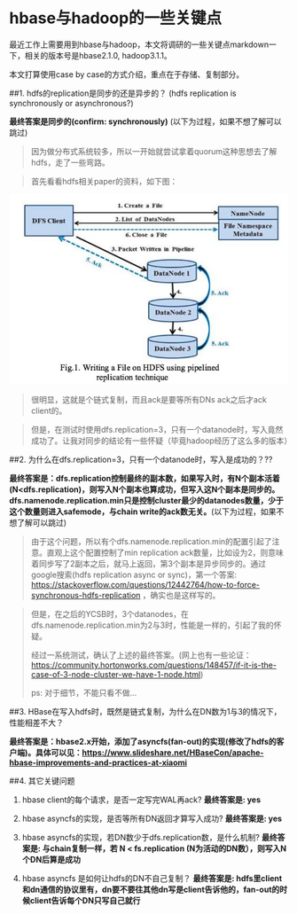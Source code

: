 # hbase与hadoop的一些关键点

最近工作上需要用到hbase与hadoop，本文将调研的一些关键点markdown一下，相关的版本号是hbase2.1.0, hadoop3.1.1。

本文打算使用case by case的方式介绍，重点在于存储、复制部分。


##1. hdfs的replication是同步的还是异步的？
 (hdfs replication is synchronously or asynchronous?)
 
 **最终答案是同步的(confirm: synchronously)** (以下为过程，如果不想了解可以跳过) 
 

>因为做分布式系统较多，所以一开始就尝试拿着quorum这种思想去了解hdfs，走了一些弯路。
 
>首先看看hdfs相关paper的资料，如下图：
 
![write in hdfs](https://github.com/dragon-distributed/book/blob/master/nosql/material/1.hdfs%20write.jpg)
 
>很明显，这就是个链式复制，而且ack是要等所有DNs ack之后才ack client的。
 
>但是，在测试时使用dfs.replication=3，只有一个datanode时，写入竟然成功了。让我对同步的结论有一些怀疑（毕竟hadoop经历了这么多的版本）

 
##2. 为什么在dfs.replication=3，只有一个datanode时，写入是成功的？??

**最终答案是：dfs.replication控制最终的副本数，如果写入时，有N个副本活着(N<dfs.replication)，则写入N个副本也算成功，但写入这N个副本是同步的。dfs.namenode.replication.min只是控制cluster最少的datanodes数量，少于这个数量则进入safemode，与chain write的ack数无关。**(以下为过程，如果不想了解可以跳过) 


>由于这个问题，所以有个dfs.namenode.replication.min的配置引起了注意。直观上这个配置控制了min replication ack数量，比如设为2，则意味着同步写了2副本之后，就马上返回，第3个副本是异步同步的。通过google搜索(hdfs replication async or sync)，第一个答案: https://stackoverflow.com/questions/12442764/how-to-force-synchronous-hdfs-replication ，确实也是这样写的。
 
>但是，在之后的YCSB时，3个datanodes，在dfs.namenode.replication.min为2与3时，性能是一样的，引起了我的怀疑。
>
>经过一系统测试，确认了上述的最终答案。(网上也有一些论证：https://community.hortonworks.com/questions/148457/if-it-is-the-case-of-3-node-cluster-we-have-1-node.html)
>
>ps: 对于细节，不能只看不做...

 

##3. HBase在写入hdfs时，既然是链式复制，为什么在DN数为1与3的情况下，性能相差不大？

**最终答案是：hbase2.x开始，添加了asyncfs(fan-out)的实现(修改了hdfs的客户端)。具体可以见：https://www.slideshare.net/HBaseCon/apache-hbase-improvements-and-practices-at-xiaomi**


##4. 其它关键问题

1) hbase client的每个请求，是否一定写完WAL再ack?
**最终答案是: yes**

2) hbase asyncfs的实现，是否等所有DN返回才算写入成功?
**最终答案是: yes**

3) hbase asyncfs的实现，若DN数少于dfs.replication数，是什么机制?
**最终答案是: 与chain复制一样，若 N < fs.replication (N为活动的DN数），则写入N个DN后算是成功**

4) hbase asyncfs 是如何让hdfs的DN不自己复制？
**最终答案是: hdfs里client和dn通信的协议里有，dn要不要往其他dn写是client告诉他的，fan-out的时候client告诉每个DN只写自己就行**



